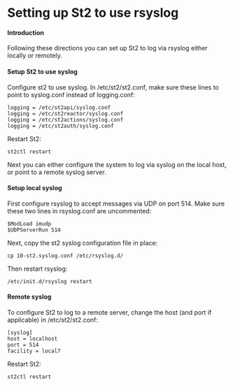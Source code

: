 Setting up St2 to use rsyslog
============

#### Introduction

Following these directions you can set up St2 to log via rsyslog either locally or remotely.

#### Setup St2 to use syslog

Configure st2 to use syslog.  In /etc/st2/st2.conf, make sure these lines to point to syslog.conf instead of logging.conf:

    logging = /etc/st2api/syslog.conf
    logging = /etc/st2reactor/syslog.conf
    logging = /etc/st2actions/syslog.conf
    logging = /etc/st2auth/syslog.conf

Restart St2:

    st2ctl restart

Next you can either configure the system to log via syslog on the local host, or point to a remote syslog server.

#### Setup local syslog

First configure rsyslog to accept messages via UDP on port 514.  Make sure these two lines in rsyslog.conf are uncommented:

    $ModLoad imudp
    $UDPServerRun 514

Next, copy the st2 syslog configuration file in place:

    cp 10-st2.syslog.conf /etc/rsyslog.d/

Then restart rsyslog:

    /etc/init.d/rsyslog restart

#### Remote syslog

To configure St2 to log to a remote server, change the host (and port if applicable) in /etc/st2/st2.conf:

    [syslog]
    host = localhost
    port = 514
    facility = local7

Restart St2:

    st2ctl restart

